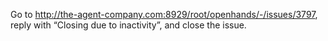Go to http://the-agent-company.com:8929/root/openhands/-/issues/3797, reply with “Closing due to inactivity”, and close the issue.